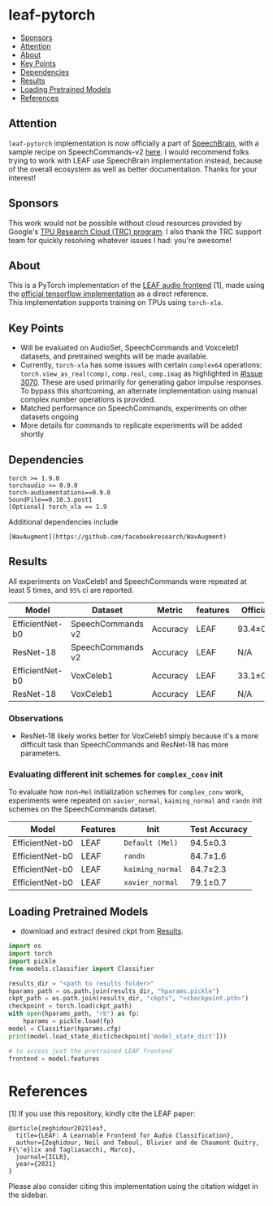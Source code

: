 # leaf-pytorch

- [Sponsors](#sponsors)
- [Attention](#attention)
- [About](#about) 
- [Key Points](#key-points) 
- [Dependencies](#dependencies) 
- [Results](#results) 
- [Loading Pretrained Models](#loading-pretrained-models)
- [References](#references)

## Attention

`leaf-pytorch` implementation is now officially a part of [SpeechBrain](https://github.com/speechbrain/speechbrain), with a sample recipe on SpeechCommands-v2 [here](https://github.com/speechbrain/speechbrain/tree/develop/recipes/Google-speech-commands). I would recommend folks trying to work with LEAF use SpeechBrain implementation instead, because of the overall ecosystem as well as better documentation. Thanks for your interest!

## Sponsors

This work would not be possible without cloud resources provided by Google's [TPU Research Cloud (TRC) program](https://sites.research.google/trc/about/). I also thank the TRC support team for quickly resolving whatever issues I had: you're awesome!

## About

This is a PyTorch implementation of the [LEAF audio frontend](https://openreview.net/pdf?id=jM76BCb6F9m) [1], made using the [official tensorflow implementation](https://github.com/google-research/leaf-audio) as a direct reference.  
This implementation supports training on TPUs using `torch-xla`.

## Key Points

* Will be evaluated on AudioSet, SpeechCommands and Voxceleb1 datasets, and pretrained weights will be made available.
* Currently, `torch-xla` has some issues with certain `complex64` operations: `torch.view_as_real(comp)`, `comp.real`, `comp.imag` as highlighted in [#Issue 3070](https://github.com/pytorch/xla/issues/3070). 
These are used primarily for generating gabor impulse responses. To bypass this shortcoming, an alternate implementation using manual complex number operations is provided.
* Matched performance on SpeechCommands, experiments on other datasets ongoing
* More details for commands to replicate experiments will be added shortly


## Dependencies
```
torch >= 1.9.0
torchaudio >= 0.9.0
torch-audiomentations==0.9.0
SoundFile==0.10.3.post1
[Optional] torch_xla == 1.9
```

Additional dependencies include
```
[WavAugment](https://github.com/facebookresearch/WavAugment)
```

## Results
All experiments on VoxCeleb1 and SpeechCommands were repeated at least 5 times, and `95%` ci are reported.

| Model | Dataset | Metric | features | Official | This repo | weights |
| ----- | ----- | ----- | ----- | ----- | ----- | ----- |
| EfficientNet-b0 | SpeechCommands v2 | Accuracy | LEAF | 93.4±0.3 | 94.5±0.3 | [ckpt](https://drive.google.com/drive/folders/162tEtgMDJP9dBs5lEchkCkeOhKSRxKGG?usp=sharing)
| ResNet-18 | SpeechCommands v2 | Accuracy | LEAF | N/A | 94.05±0.3 | [ckpt](https://drive.google.com/drive/folders/1ZXgkTIO_7MOUICe0399qg476KCSU4R9G?usp=sharing)
| EfficientNet-b0 | VoxCeleb1 | Accuracy | LEAF | 33.1±0.7 | 40.9±1.8 | [ckpt](https://drive.google.com/drive/folders/1J4dn6QskJ4YicbCJdti680abIxaAQqTN?usp=sharing)
| ResNet-18 | VoxCeleb1 | Accuracy | LEAF | N/A | 44.7±2.9 | [ckpt](https://drive.google.com/drive/folders/1pWBKaWVDNaI8NusiML91UPHdxTgzP8sd?usp=sharing)

### Observations
* ResNet-18 likely works better for VoxCeleb1 simply because it's a more difficult task than SpeechCommands and ResNet-18 has more parameters.

### Evaluating different init schemes for `complex_conv` init
To evaluate how non-`Mel` initialization schemes for `complex_conv` work, experiments were repeated on `xavier_normal`, `kaiming_normal` and `randn` init schemes on the SpeechCommands dataset.

| Model | Features | Init | Test Accuracy| 
| ----- | ----- | ----- | ----- | 
| EfficientNet-b0 | LEAF | `Default (Mel)` | 94.5±0.3 |
| EfficientNet-b0 | LEAF | `randn` | 84.7±1.6 |
| EfficientNet-b0 | LEAF | `kaiming_normal` | 84.7±2.3 |
| EfficientNet-b0 | LEAF | `xavier_normal` | 79.1±0.7 |


## Loading Pretrained Models

- download and extract desired ckpt from [Results](#results).
```python
import os
import torch
import pickle
from models.classifier import Classifier

results_dir = "<path to results folder>"
hparams_path = os.path.join(results_dir, "hparams.pickle")
ckpt_path = os.path.join(results_dir, "ckpts", "<checkpoint.pth>")
checkpoint = torch.load(ckpt_path)
with open(hparams_path, "rb") as fp:
    hparams = pickle.load(fp)
model = Classifier(hparams.cfg)
print(model.load_state_dict(checkpoint['model_state_dict']))

# to access just the pretrained LEAF frontend
frontend = model.features
```

# References

[1] If you use this repository, kindly cite the LEAF paper:

```
@article{zeghidour2021leaf,
  title={LEAF: A Learnable Frontend for Audio Classification},
  author={Zeghidour, Neil and Teboul, Olivier and de Chaumont Quitry, F{\'e}lix and Tagliasacchi, Marco},
  journal={ICLR},
  year={2021}
}
``` 

Please also consider citing this implementation using the citation widget in the sidebar.
